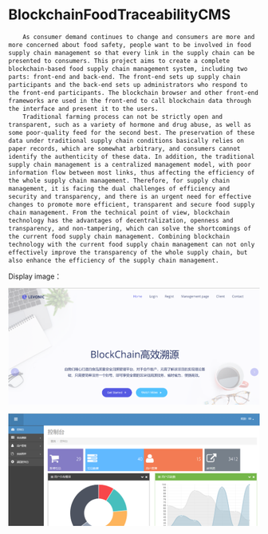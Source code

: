 # BlockchainFoodTraceabilityCMS

        As consumer demand continues to change and consumers are more and more concerned about food safety, people want to be involved in food supply chain management so that every link in the supply chain can be presented to consumers. This project aims to create a complete blockchain-based food supply chain management system, including two parts: front-end and back-end. The front-end sets up supply chain participants and the back-end sets up administrators who respond to the front-end participants. The blockchain browser and other front-end frameworks are used in the front-end to call blockchain data through the interface and present it to the users.
        Traditional farming process can not be strictly open and transparent, such as a variety of hormone and drug abuse, as well as some poor-quality feed for the second best. The preservation of these data under traditional supply chain conditions basically relies on paper records, which are somewhat arbitrary, and consumers cannot identify the authenticity of these data. In addition, the traditional supply chain management is a centralized management model, with poor information flow between most links, thus affecting the efficiency of the whole supply chain management. Therefore, for supply chain management, it is facing the dual challenges of efficiency and security and transparency, and there is an urgent need for effective changes to promote more efficient, transparent and secure food supply chain management. From the technical point of view, blockchain technology has the advantages of decentralization, openness and transparency, and non-tampering, which can solve the shortcomings of the current food supply chain management. Combining blockchain technology with the current food supply chain management can not only effectively improve the transparency of the whole supply chain, but also enhance the efficiency of the supply chain management.

Display image：

![](https://raw.githubusercontent.com/mark0-cn/blog_img/master/img/20210820185354.png)

![](https://raw.githubusercontent.com/mark0-cn/blog_img/master/img/20210820185459.png)
